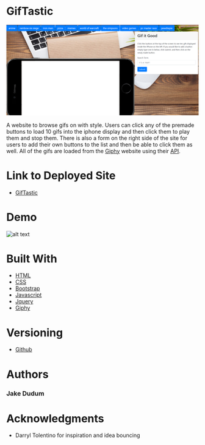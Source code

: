 # GifTastic

![alt text](assets/images/deployed.png "GifTastic Webpage")

A website to browse gifs on with style. Users can click any of the premade buttons to load 10 gifs into the iphone display and then click them to play them and stop them. There is also a form on the right side of the site for users to add their own buttons to the list and then be able to click them as well. All of the gifs are loaded from the [Giphy](https://giphy.com/) website using their [API](https://en.wikipedia.org/wiki/Application_programming_interface).

# Link to Deployed Site
- [GifTastic](https://jakedudum.github.io/GifTastic/)

# Demo

![alt text](assets/images/demo.gif "Website Demo")

# Built With
- [HTML](https://developer.mozilla.org/en-US/docs/Learn/HTML)
- [CSS](https://developer.mozilla.org/en-US/docs/Web/CSS)
- [Bootstrap](https://getbootstrap.com/)
- [Javascript](https://developer.mozilla.org/en-US/docs/Web/JavaScript)
- [Jquery](https://jquery.com/)
- [Giphy](https://giphy.com/)

# Versioning
- [Github](https://github.com/)

# Authors
### Jake Dudum

# Acknowledgments
- Darryl Tolentino for inspiration and idea bouncing